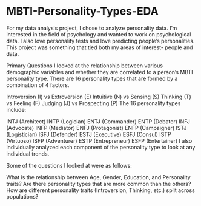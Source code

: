 # MBTI-Personality-Types-EDA

For my data analysis project, I chose to analyze personality data. I’m interested in the field of psychology and wanted to work on psychological data. I also love personality tests and love predicting people’s personalities. This project was something that tied both my areas of interest- people and data.

Primary Questions
I looked at the relationship between various demographic variables and whether they are correlated to a person’s MBTI personality type. There are 16 personality types that are formed by a combination of 4 factors.

Introversion (I) vs Extroversion (E)
Intuitive (N) vs Sensing (S)
Thinking (T) vs Feeling (F)
Judging (J) vs Prospecting (P)
The 16 personality types include:

INTJ (Architect)
INTP (Logician)
ENTJ (Commander)
ENTP (Debater)
INFJ (Advocate)
INFP (Mediator)
ENFJ (Protagonist)
ENFP (Campaigner)
ISTJ (Logistician)
ISFJ (Defender)
ESTJ (Executive)
ESFJ (Consul)
ISTP (Virtuoso)
ISFP (Adventurer)
ESTP (Entrepreneur)
ESFP (Entertainer)
I also individually analyzed each component of the personality type to look at any individual trends.

Some of the questions I looked at were as follows:

What is the relationship between Age, Gender, Education, and Personality traits?
Are there personality types that are more common than the others?
How are different personality traits (Introversion, Thinking, etc.) split across populations?

